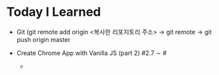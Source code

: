 # Today I Learned

- Git (git remote add origin <복사한 리포지토리 주소> → git remote → git push origin master
- Create Chrome App with Vanilla JS (part 2) #2.7 ∼ #

  - 
